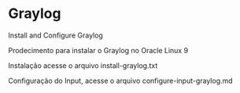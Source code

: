 # Graylog
Install and Configure Graylog

Prodecimento para instalar o Graylog no Oracle Linux 9

Instalação acesse o arquivo install-graylog.txt

Configuração do Input, acesse o arquivo configure-input-graylog.md
